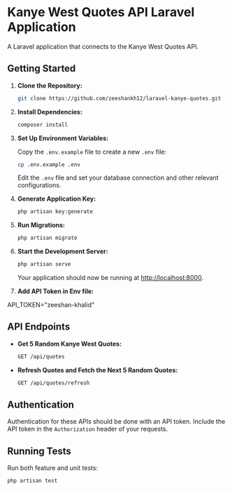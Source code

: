 # Kanye West Quotes API Laravel Application

A Laravel application that connects to the Kanye West Quotes API.

## Getting Started

1. **Clone the Repository:**

    ```bash
    git clone https://github.com/zeeshankh12/laravel-kanye-quotes.git
    ```

2. **Install Dependencies:**

    ```bash
    composer install
    ```

3. **Set Up Environment Variables:**

    Copy the `.env.example` file to create a new `.env` file:

    ```bash
    cp .env.example .env
    ```

    Edit the `.env` file and set your database connection and other relevant configurations.

4. **Generate Application Key:**

    ```bash
    php artisan key:generate
    ```

5. **Run Migrations:**

    ```bash
    php artisan migrate
    ```

6. **Start the Development Server:**

    ```bash
    php artisan serve
    ```

    Your application should now be running at [http://localhost:8000](http://localhost:8000).

7. **Add API Token in Env file:**

API_TOKEN="zeeshan-khalid"


## API Endpoints

- **Get 5 Random Kanye West Quotes:**

    ```bash
    GET /api/quotes
    ```

- **Refresh Quotes and Fetch the Next 5 Random Quotes:**

    ```bash
    GET /api/quotes/refresh
    ```

## Authentication

Authentication for these APIs should be done with an API token. Include the API token in the `Authorization` header of your requests.

## Running Tests

Run both feature and unit tests:

```bash
php artisan test
